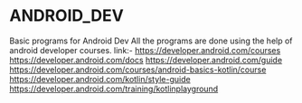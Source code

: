 # ANDROID_DEV
Basic programs for Android Dev
All the programs are done using the help of android developer courses.
link:- https://developer.android.com/courses
       https://developer.android.com/docs
       https://developer.android.com/guide
       https://developer.android.com/courses/android-basics-kotlin/course
       https://developer.android.com/kotlin/style-guide
       https://developer.android.com/training/kotlinplayground
